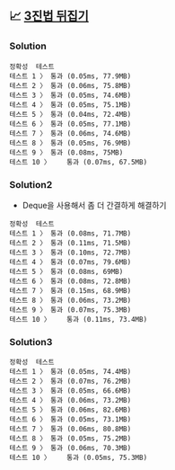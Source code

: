 ## 📈 [3진법 뒤집기](https://school.programmers.co.kr/learn/courses/30/lessons/68935)

### Solution

```text
정확성  테스트
테스트 1 〉	통과 (0.05ms, 77.9MB)
테스트 2 〉	통과 (0.06ms, 75.8MB)
테스트 3 〉	통과 (0.05ms, 74.6MB)
테스트 4 〉	통과 (0.05ms, 75.1MB)
테스트 5 〉	통과 (0.04ms, 72.4MB)
테스트 6 〉	통과 (0.05ms, 77.1MB)
테스트 7 〉	통과 (0.06ms, 74.6MB)
테스트 8 〉	통과 (0.05ms, 76.9MB)
테스트 9 〉	통과 (0.08ms, 75MB)
테스트 10 〉	통과 (0.07ms, 67.5MB)
```

### Solution2

- Deque을 사용해서 좀 더 간결하게 해결하기

```text
정확성  테스트
테스트 1 〉	통과 (0.08ms, 71.7MB)
테스트 2 〉	통과 (0.11ms, 71.5MB)
테스트 3 〉	통과 (0.10ms, 72.7MB)
테스트 4 〉	통과 (0.07ms, 79.6MB)
테스트 5 〉	통과 (0.08ms, 69MB)
테스트 6 〉	통과 (0.08ms, 72.8MB)
테스트 7 〉	통과 (0.15ms, 68.9MB)
테스트 8 〉	통과 (0.06ms, 73.2MB)
테스트 9 〉	통과 (0.07ms, 75.3MB)
테스트 10 〉	통과 (0.11ms, 73.4MB)
```

### Solution3

```text
정확성  테스트
테스트 1 〉	통과 (0.05ms, 74.4MB)
테스트 2 〉	통과 (0.07ms, 76.2MB)
테스트 3 〉	통과 (0.05ms, 66.6MB)
테스트 4 〉	통과 (0.06ms, 73.2MB)
테스트 5 〉	통과 (0.06ms, 82.6MB)
테스트 6 〉	통과 (0.05ms, 73.1MB)
테스트 7 〉	통과 (0.06ms, 80.8MB)
테스트 8 〉	통과 (0.05ms, 75.2MB)
테스트 9 〉	통과 (0.06ms, 70.3MB)
테스트 10 〉	통과 (0.05ms, 75.3MB)
```